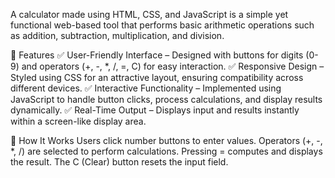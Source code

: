 A calculator made using HTML, CSS, and JavaScript is a simple yet functional web-based tool that performs basic arithmetic operations such as addition, subtraction, multiplication, and division.

🔹 Features
✅ User-Friendly Interface – Designed with buttons for digits (0-9) and operators (+, -, *, /, =, C) for easy interaction.
✅ Responsive Design – Styled using CSS for an attractive layout, ensuring compatibility across different devices.
✅ Interactive Functionality – Implemented using JavaScript to handle button clicks, process calculations, and display results dynamically.
✅ Real-Time Output – Displays input and results instantly within a screen-like display area.

🔹 How It Works
Users click number buttons to enter values.
Operators (+, -, *, /) are selected to perform calculations.
Pressing = computes and displays the result.
The C (Clear) button resets the input field.
